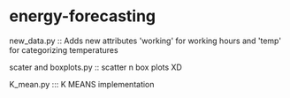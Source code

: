 # energy-forecasting

new_data.py  :: Adds new attributes 'working' for working hours and 'temp' for categorizing temperatures

scater and boxplots.py ::  scatter n box plots XD

K_mean.py ::: K MEANS implementation

